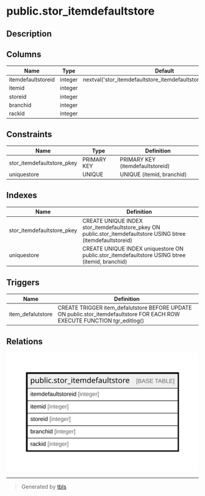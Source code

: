 # public.stor_itemdefaultstore

## Description

## Columns

| Name | Type | Default | Nullable | Children | Parents | Comment |
| ---- | ---- | ------- | -------- | -------- | ------- | ------- |
| itemdefaultstoreid | integer | nextval('stor_itemdefaultstore_itemdefaultstoreid_seq'::regclass) | false |  |  |  |
| itemid | integer |  | true |  |  |  |
| storeid | integer |  | true |  |  |  |
| branchid | integer |  | true |  |  |  |
| rackid | integer |  | true |  |  |  |

## Constraints

| Name | Type | Definition |
| ---- | ---- | ---------- |
| stor_itemdefaultstore_pkey | PRIMARY KEY | PRIMARY KEY (itemdefaultstoreid) |
| uniquestore | UNIQUE | UNIQUE (itemid, branchid) |

## Indexes

| Name | Definition |
| ---- | ---------- |
| stor_itemdefaultstore_pkey | CREATE UNIQUE INDEX stor_itemdefaultstore_pkey ON public.stor_itemdefaultstore USING btree (itemdefaultstoreid) |
| uniquestore | CREATE UNIQUE INDEX uniquestore ON public.stor_itemdefaultstore USING btree (itemid, branchid) |

## Triggers

| Name | Definition |
| ---- | ---------- |
| item_defalutstore | CREATE TRIGGER item_defalutstore BEFORE UPDATE ON public.stor_itemdefaultstore FOR EACH ROW EXECUTE FUNCTION tgr_editlog() |

## Relations

![er](public.stor_itemdefaultstore.svg)

---

> Generated by [tbls](https://github.com/k1LoW/tbls)
